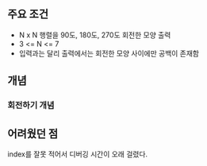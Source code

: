## 주요 조건
- N x N 행렬을 90도, 180도, 270도 회전한 모양 출력
- 3 <= N <= 7
- 입력과는 달리 출력에서는 회전한 모양 사이에만 공백이 존재함

## 개념
### 회전하기 개념

## 어려웠던 점
index를 잘못 적어서 디버깅 시간이 오래 걸렸다.